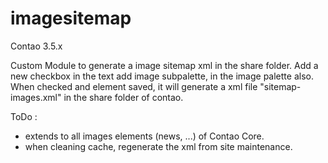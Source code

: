 # imagesitemap
Contao 3.5.x

Custom Module to generate a image sitemap xml in the share folder.
Add a new checkbox in the text add image subpalette, in the image palette also. When checked and element saved, it will generate a xml file "sitemap-images.xml" in
the share folder of contao.

ToDo :

- extends to all images elements (news, ...) of Contao Core.
- when cleaning cache, regenerate the xml from site maintenance.
